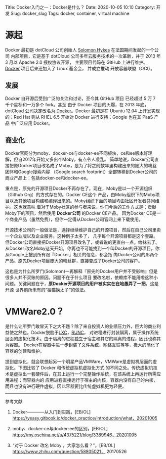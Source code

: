 Title: Docker入门之一：Docker是什么？
Date: 2020-10-05 10:10
Category: 开发
Slug: docker_slug
Tags: docker, container, virtual machine

# 源起

Docker 最初是 dotCloud 公司创始人 [Solomon Hykes](https://github.com/shykes) 在法国期间发起的一个公司
内部项目，它是基于 dotCloud 公司多年云服务技术的一次革新，并于 2013 年 3 月以 Apache 2.0 授权协议开源，
主要项目代码在 GitHub 上进行维护。[Docker](https://github.com/moby/moby) 项目后来还加入了 Linux 基金会，
并成立推动 开放容器联盟（OCI）。

## 发展

Docker 自开源后受到广泛的关注和讨论，至今其 GitHub 项目 已经超过 5 万 7 千个星标和一万多个 fork。甚至
由于 Docker 项目的火爆，在 2013 年底，dotCloud 公司决定改名为 [Docker](https://www.docker.com/)。Docker 
最初是在 Ubuntu 12.04 上开发实现的；Red Hat 则从 RHEL 6.5 开始对 Docker 进行支持；Google 也在其 PaaS 产品
中广泛应用 Docker。

## 商业化

Docker官网分为moby、docker-ce与docker-ee不同板块，ce和ee版本好理解，但自2017年开始又多出个Moby，有点令人凌乱。
简单地说，Docker公司直接把原Docker项目改名成了Moby，是为了将之前数年里构建出来的庞大的粉丝团体和Google搜索内容
（Google search footprint）全部转移到Docker公司的商业产品上：包括docker-ce和docker-ee。

重点是，原先的开源项目Docker不再存在了。现在，Moby是以一个开源组织（Github Org）的方式存在的。Docker CE这个
产品，由Moby组织下的Moby项目以及其他项目构建和编译出来的。Moby组织下面的项目均由社区开发者共同维护。这也就意味
着对于Moby社区的参与者来说，你们今后的工作方式是：贡献Moby下的项目，然后使用 **Docker公司** 的Docker CE产品。
因为Docker CE是一个商业产品（虽然免费），但你一定得从Docker公司官网上来下载使用。

开源技术公司的一般做法是，选择继续维护自己的开源项目，然后在自己公司里卖一个企业版以及企业服务。这种例子太多了，
几乎每个开源项目都是这个套路。但Docker公司直接把Docker开源项目改名了，或者说的更直白一点，给抹去了。从Docker
改名Moby这天开始，你再也不可能找到一个叫Docker的开源项目。你从Google上搜到所有跟『Docker』相关的信息，都会指
向Docker公司的那两个产品。原先Docker项目庞大的粉丝群，直接变成了Docker公司的客户。

这也是为什么所罗门(Solomon)一再解释『原先的Docker用户并不受影响』但是很多人并不买账的原因。问题不在于什么项目
要改名啦，依赖库不能用啦这种小问题。关键问题在于，**原Docker开源项目的用户被实实在在地愚弄了一把**，这是开源
世界前所未有的“狸猫换太子”的做法。

# VMWare2.0？

是什么让所罗门敢冒天下之大不韪？除了来自投资人的业绩压力外，巨大的商业利益使之然也。Docker脱胎于[LXC](https://linuxcontainers.org/lxc/introduction/)，[RUNC](https://github.com/opencontainers/runc)，
对进程进行封装隔离，属于操作系统层面的虚拟化技术。由于隔离的进程独立于宿主和其它的隔离的进程，因此也称其为容器。
Docker在容器中进一步封装了文件系统、网络互联等等，极大的简化了容器的创建和维护。

提到虚拟化，就会联想起另一个明星产品VMWare，VMWare是虚拟机层面的虚拟化。下图比较了 Docker 和传统虚拟机虚拟化方式
的不同之处。传统虚拟机技术是虚拟出一套硬件后，在其上运行一个完整操作系统，在该系统上再运行所需应用进程；而容器内的
应用进程直接运行于宿主的内核，容器内没有自己的内核，而且也没有进行硬件虚拟。因此容器要比传统虚拟机更为轻便。


---------
参考文献

1. Docker————从入门到实践，[EB/OL] https://yeasy.gitbook.io/docker_practice/introduction/what，20201005

2. moby、docker-ce与docker-ee的区别，[EB/OL] https://my.oschina.net/u/4375221/blog/3389946，20201005

3. “对于 Docker 改名 Moby ，大家怎么看？”，[EB/OL] https://www.zhihu.com/question/58805021， 20170526
